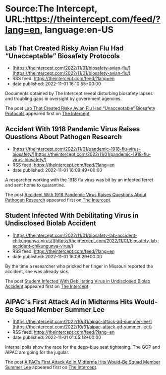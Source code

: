 # Source:The Intercept, URL:https://theintercept.com/feed/?lang=en, language:en-US

## Lab That Created Risky Avian Flu Had “Unacceptable” Biosafety Protocols
 - [https://theintercept.com/2022/11/01/biosafety-avian-flu/](https://theintercept.com/2022/11/01/biosafety-avian-flu/)
 - RSS feed: https://theintercept.com/feed/?lang=en
 - date published: 2022-11-01 16:10:55+00:00

<p>Documents obtained by The Intercept reveal disturbing biosafety lapses and troubling gaps in oversight by government agencies.</p>
<p>The post <a href="https://theintercept.com/2022/11/01/biosafety-avian-flu/" rel="nofollow">Lab That Created Risky Avian Flu Had “Unacceptable” Biosafety Protocols</a> appeared first on <a href="https://theintercept.com" rel="nofollow">The Intercept</a>.</p>

## Accident With 1918 Pandemic Virus Raises Questions About Pathogen Research
 - [https://theintercept.com/2022/11/01/pandemic-1918-flu-virus-biosafety/](https://theintercept.com/2022/11/01/pandemic-1918-flu-virus-biosafety/)
 - RSS feed: https://theintercept.com/feed/?lang=en
 - date published: 2022-11-01 16:09:49+00:00

<p>A researcher working with the 1918 flu virus was bit by an infected ferret and sent home to quarantine.</p>
<p>The post <a href="https://theintercept.com/2022/11/01/pandemic-1918-flu-virus-biosafety/" rel="nofollow">Accident With 1918 Pandemic Virus Raises Questions About Pathogen Research</a> appeared first on <a href="https://theintercept.com" rel="nofollow">The Intercept</a>.</p>

## Student Infected With Debilitating Virus in Undisclosed Biolab Accident
 - [https://theintercept.com/2022/11/01/biosafety-lab-accident-chikungunya-virus/](https://theintercept.com/2022/11/01/biosafety-lab-accident-chikungunya-virus/)
 - RSS feed: https://theintercept.com/feed/?lang=en
 - date published: 2022-11-01 16:08:29+00:00

<p>By the time a researcher who pricked her finger in Missouri reported the accident, she was already sick.</p>
<p>The post <a href="https://theintercept.com/2022/11/01/biosafety-lab-accident-chikungunya-virus/" rel="nofollow">Student Infected With Debilitating Virus in Undisclosed Biolab Accident</a> appeared first on <a href="https://theintercept.com" rel="nofollow">The Intercept</a>.</p>

## AIPAC's First Attack Ad in Midterms Hits Would-Be Squad Member Summer Lee
 - [https://theintercept.com/2022/10/31/aipac-attack-ad-summer-lee/](https://theintercept.com/2022/10/31/aipac-attack-ad-summer-lee/)
 - RSS feed: https://theintercept.com/feed/?lang=en
 - date published: 2022-11-01 01:05:18+00:00

<p>Internal polls show the race for the deep-blue seat tightening. The GOP and AIPAC are going for the jugular.</p>
<p>The post <a href="https://theintercept.com/2022/10/31/aipac-attack-ad-summer-lee/" rel="nofollow">AIPAC&#8217;s First Attack Ad in Midterms Hits Would-Be Squad Member Summer Lee</a> appeared first on <a href="https://theintercept.com" rel="nofollow">The Intercept</a>.</p>

